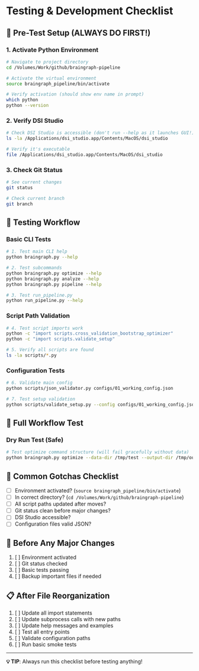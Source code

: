 # Testing & Development Checklist

## 🔧 **Pre-Test Setup (ALWAYS DO FIRST!)**

### 1. Activate Python Environment
```bash
# Navigate to project directory
cd /Volumes/Work/github/braingraph-pipeline

# Activate the virtual environment
source braingraph_pipeline/bin/activate

# Verify activation (should show env name in prompt)
which python
python --version
```

### 2. Verify DSI Studio

```bash
# Check DSI Studio is accessible (don't run --help as it launches GUI!)
ls -la /Applications/dsi_studio.app/Contents/MacOS/dsi_studio

# Verify it's executable
file /Applications/dsi_studio.app/Contents/MacOS/dsi_studio
```

### 3. Check Git Status
```bash
# See current changes
git status

# Check current branch
git branch
```

## 🧪 **Testing Workflow**

### Basic CLI Tests
```bash
# 1. Test main CLI help
python braingraph.py --help

# 2. Test subcommands
python braingraph.py optimize --help
python braingraph.py analyze --help
python braingraph.py pipeline --help

# 3. Test run_pipeline.py
python run_pipeline.py --help
```

### Script Path Validation
```bash
# 4. Test script imports work
python -c "import scripts.cross_validation_bootstrap_optimizer"
python -c "import scripts.validate_setup"

# 5. Verify all scripts are found
ls -la scripts/*.py
```

### Configuration Tests
```bash
# 6. Validate main config
python scripts/json_validator.py configs/01_working_config.json

# 7. Test setup validation
python scripts/validate_setup.py --config configs/01_working_config.json
```

## 🎯 **Full Workflow Test**

### Dry Run Test (Safe)
```bash
# Test optimize command structure (will fail gracefully without data)
python braingraph.py optimize --data-dir /tmp/test --output-dir /tmp/output
```

## 📝 **Common Gotchas Checklist**

- [ ] Environment activated? (`source braingraph_pipeline/bin/activate`)
- [ ] In correct directory? (`cd /Volumes/Work/github/braingraph-pipeline`)
- [ ] All script paths updated after moves?
- [ ] Git status clean before major changes?
- [ ] DSI Studio accessible?
- [ ] Configuration files valid JSON?

## 🚨 **Before Any Major Changes**

1. [ ] Environment activated
2. [ ] Git status checked
3. [ ] Basic tests passing
4. [ ] Backup important files if needed

## 📋 **After File Reorganization**

1. [ ] Update all import statements
2. [ ] Update subprocess calls with new paths
3. [ ] Update help messages and examples
4. [ ] Test all entry points
5. [ ] Validate configuration paths
6. [ ] Run basic smoke tests

---
**💡 TIP**: Always run this checklist before testing anything!
